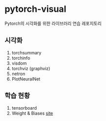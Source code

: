 # pytorch-visual
Pytorch의 시각화를 위한 라이브러리 연습 레포지토리

## 시각화
1. torchsummary
1. torchinfo
1. visdom
1. torchviz (graphviz)
1. netron
1. PlotNeuralNet

## 학습 현황
1. tensorboard
1. Weight & Biases [site](https://docs.wandb.ai/guides/integrations/lightning)
